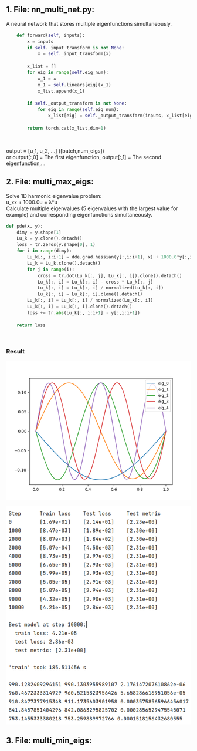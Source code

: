 ## 1. File: nn_multi_net.py:

A neural network that stores multiple eigenfunctions simultaneously.<br>

```python
    def forward(self, inputs):
        x = inputs
        if self._input_transform is not None:
            x = self._input_transform(x)

        x_list = []
        for eig in range(self.eig_num):
            x_1 = x
            x_1 = self.linears[eig](x_1)
            x_list.append(x_1)

        if self._output_transform is not None:
            for eig in range(self.eig_num):
                x_list[eig] = self._output_transform(inputs, x_list[eig])

        return torch.cat(x_list,dim=1)
```
<br>

output = [u_1, u_2, ...] ([batch,num_eigs])<br>
or output[:,0] = The first eigenfunction, output[:,1] = The second eigenfunction,...<br>

## 2. File: multi_max_eigs:

Solve 1D harmonic eigenvalue problem: <br>
u_xx + 1000.0u = λ*u <br>
Calculate multiple eigenvalues (5 eigenvalues with the largest value for example) and corresponding eigenfunctions simultaneously.<br>

```python
def pde(x, y):
    dimy = y.shape[1]
    Lu_k = y.clone().detach()
    loss = tr.zeros(y.shape[0], 1)
    for i in range(dimy):
        Lu_k[:, i:i+1] = dde.grad.hessian(y[:,i:i+1], x) + 1000.0*y[:,i:i+1]
        Lu_k = Lu_k.clone().detach()
        for j in range(i):
            cross = tr.dot(Lu_k[:, j], Lu_k[:, i]).clone().detach()
            Lu_k[:, i] = Lu_k[:, i] - cross * Lu_k[:, j]
            Lu_k[:, i] = Lu_k[:, i] / normalized(Lu_k[:, i])
            Lu_k[:, i] = Lu_k[:, i].clone().detach()
        Lu_k[:, i] = Lu_k[:, i] / normalized(Lu_k[:, i])
        Lu_k[:, i] = Lu_k[:, i].clone().detach()
        loss += tr.abs(Lu_k[:, i:i+1] - y[:,i:i+1])

    return loss
```
<br>

### Result

![](/image/multiple_eigenvalues_multi_max_eigs_Figure_1.png)

![](/image/multiple_eigenvalues_multi_max_eigs_Figure_2.png)


## 3. File: multi_min_eigs:
